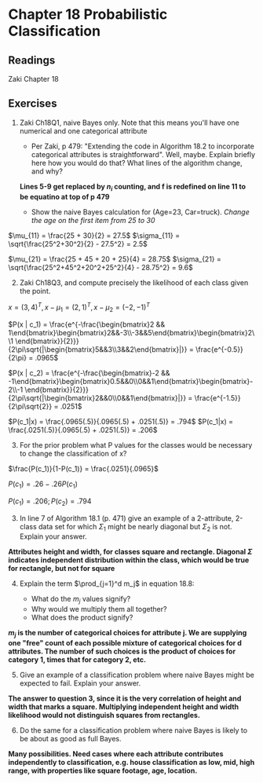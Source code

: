 # Chapter 18 Probabilistic Classification

## Readings
Zaki Chapter 18

## Exercises

1. Zaki Ch18Q1, naive Bayes only. Note that this means you'll have one numerical and one categorical attribute
   * Per Zaki, p 479: "Extending the code in Algorithm 18.2 to incorporate categorical attributes is straightforward".  Well, maybe.  Explain briefly here how you would do that?  What lines of the algorithm change, and why?

   **Lines 5-9 get replaced by $n_i$ counting, and f is redefined on line 11 to be equatino at top of p 479**

   * Show the naive Bayes calculation for (Age=23, Car=truck). *Change the age on the first item from 25 to 30*

$\mu_{11} = \frac{25 + 30}{2} = 27.5$ $\sigma_{11} = \sqrt{\frac{25^2+30^2}{2} - 27.5^2} = 2.5$

$\mu_{21} = \frac{25 + 45 + 20 + 25}{4} = 28.75$ $\sigma_{21} = \sqrt{\frac{25^2+45^2+20^2+25^2}{4} - 28.75^2} = 9.6$


2. Zaki Ch18Q3, and compute precisely the likelihood of each class given the point.

$x = (3, 4)^T, x-\mu_1 = (2,1)^T, x-\mu_2 = (-2, -1)^T$

$P(x | c_1) = \frac{e^{-\frac{\begin{bmatrix}2 && 1\end{bmatrix}\begin{bmatrix}2&&-3\\-3&&5\end{bmatrix}\begin{bmatrix}2\\1 \end{bmatrix}}{2}}}{2\pi\sqrt{|\begin{bmatrix}5&&3\\3&&2\end{bmatrix}|}} = \frac{e^{-0.5}}{2\pi} = .0965$

$P(x | c_2) = \frac{e^{-\frac{\begin{bmatrix}-2 && -1\end{bmatrix}\begin{bmatrix}0.5&&0\\0&&1\end{bmatrix}\begin{bmatrix}-2\\-1 \end{bmatrix}}{2}}}{2\pi\sqrt{|\begin{bmatrix}2&&0\\0&&1\end{bmatrix}|}} = \frac{e^{-1.5}}{2\pi\sqrt{2}} = .0251$

$P(c_1|x) = \frac{.0965(.5)}{.0965(.5) + .0251(.5)} = .794$
$P(c_1|x) = \frac{.0251(.5)}{.0965(.5) + .0251(.5)} = .206$

3. For the prior problem what P values for the classes would be necessary to change the classification of x?  

$\frac{P(c_1)}{1-P(c_1)} = \frac{.0251}{.0965}$

$P(c_1) = .26 - .26P(c_1)$

$P(c_1) = .206; P(c_2) = .794$

3. In line 7 of Algorithm 18.1 (p. 471) give an example of a 2-attribute, 2-class data set for which $\Sigma_1$ might be nearly diagonal but $\Sigma_2$ is not.  Explain your answer.

**Attributes height and width, for classes square and rectangle.  Diagonal $\Sigma$ indicates independent distribution within the class, which would be true for rectangle, but not for square**

4. Explain the term $\prod_{j=1}^d m_j$ in equation 18.8:

   * What do the $m_j$ values signify?
   * Why would we multiply them all together?
   * What does the product signify?

**$m_j$ is the number of categorical choices for attribute j.  We are supplying one "free" count of each possible mixture of categorical choices for d attributes.  The number of such choices is the product of choices for category 1, times that for category 2, etc.**

5. Give an example of a classification problem where naive Bayes might be expected to fail.  Explain your answer.

**The answer to question 3, since it is the very correlation of height and width that marks a square.  Multiplying independent height and width likelihood would not distinguish squares from rectangles.**

6. Do the same for a classification problem where naive Bayes is likely to be about as good as full Bayes.

**Many possibilities.  Need cases where each attribute contributes independently to classification, e.g. house classification as low, mid, high range, with properties like square footage, age, location.**
